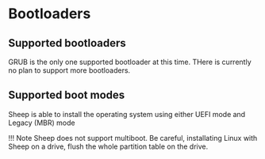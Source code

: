 # Bootloaders

## Supported bootloaders

GRUB is the only one supported bootloader at this time. THere is currently no plan to support
more bootloaders.

## Supported boot modes

Sheep is able to install the operating system using either UEFI mode and Legacy (MBR) mode

!!! Note
    Sheep does not support multiboot. Be careful, installating Linux with Sheep on a drive,
    flush the whole partition table on the drive.
